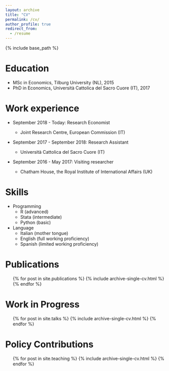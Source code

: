 ```yaml
---
layout: archive
title: "CV"
permalink: /cv/
author_profile: true
redirect_from:
  - /resume
---
```


{% include base_path %}

Education
======
* MSc in Economics, Tilburg University (NL), 2015
* PhD in Economics, Università Cattolica del Sacro Cuore (IT), 2017 

Work experience
======
* September 2018 - Today: Research Economist
  * Joint Research Centre, European Commission (IT)

* September 2017 - September 2018: Research Assistant
  * Università Cattolica del Sacro Cuore (IT)

* September 2016 - May 2017: Visiting researcher
  * Chatham House, the Royal Institute of International Affairs (UK)

Skills
======
* Programming
  * R (advanced)
  * Stata (intermediate)
  * Python (basic)
* Language
  * Italian (mother tongue)
  * English (full working proficiency)
  * Spanish (limited working proficiency)


Publications
======
  <ul>{% for post in site.publications %}
    {% include archive-single-cv.html %}
  {% endfor %}</ul>
  
Work in Progress
======
  <ul>{% for post in site.talks %}
    {% include archive-single-cv.html %}
  {% endfor %}</ul>
  
Policy Contributions
======
  <ul>{% for post in site.teaching %}
    {% include archive-single-cv.html %}
  {% endfor %}</ul>
  
